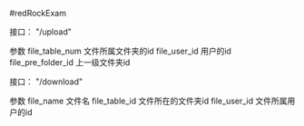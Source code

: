 #redRockExam

接口：
"/upload"

参数
file_table_num   文件所属文件夹的id
file_user_id    用户的id
file_pre_folder_id   上一级文件夹id


接口：
"/download"

参数
file_name   文件名
file_table_id   文件所在的文件夹id
file_user_id    文件所属用户的id
